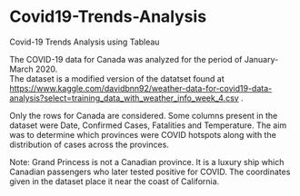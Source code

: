 # Covid19-Trends-Analysis
Covid-19 Trends Analysis using Tableau

The COVID-19 data for Canada was analyzed for the period of January-March 2020.  
The dataset is a modified version of the datatset found at https://www.kaggle.com/davidbnn92/weather-data-for-covid19-data-analysis?select=training_data_with_weather_info_week_4.csv . 

Only the rows for Canada are considered. Some columns present in the dataset were Date, Confirmed Cases, Fatalities and Temperature. 
The aim was to determine which provinces were COVID hotspots along with the distribution of cases across the provinces.

Note: Grand Princess is not a Canadian province. It is a luxury ship which Canadian passengers who later tested positive for COVID. The coordinates given in the dataset place it near the coast of California.
